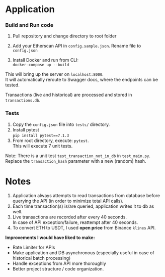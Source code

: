 
# Application
### Build and Run code
1. Pull repository and change directory to root folder

2. Add your Etherscan API in `config.sample.json`. Rename file to `config.json`

3. Install Docker and run from CLI:  
`docker-compose up --build`

This will bring up the server on `localhost:8000`.  
It will automatically reroute to Swagger docs, where the endpoints can be tested.

Transactions (live and historical) are processed and stored in `transactions.db`.

### Tests
1. Copy the `config.json` file into `tests/` directory.
2. Install pytest  
`pip install pytest==7.1.3`
3. From root directory, execute: `pytest`.  
This will execute 7 unit tests.

Note: There is a unit test `test_transaction_not_in_db` in `test_main.py`. Replace the `transaction_hash` parameter with a new (random) hash.

# Notes
1. Application always attempts to read transactions from database before querying the API (in order to minimize total API calls).
2. Each time transaction(s) is/are queried, application writes it to db as well. 
3. Live transactions are recorded after every 40 seconds.   
In case of API exception/failure, reattempt after 40 seconds.
4. To convert ETH to USDT, I used __open price__ from Binance `klines` API.


__Improvements I would have liked to make:__
- Rate Limiter for APIs
- Make application and DB asynchronous (especially useful in case of historical batch processing)
- Handle exceptions from API more thoroughly
- Better project structure / code organization.
